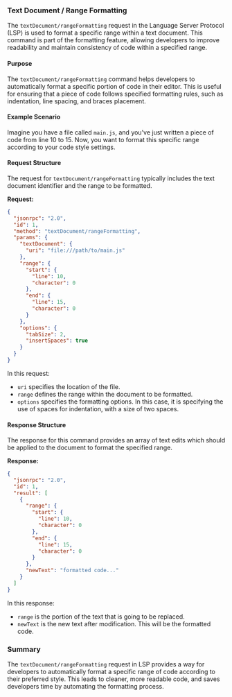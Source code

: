 ### Text Document / Range Formatting

The `textDocument/rangeFormatting` request in the Language Server Protocol (LSP) is used to format a specific range within a text document. This command is part of the formatting feature, allowing developers to improve readability and maintain consistency of code within a specified range.

#### Purpose

The `textDocument/rangeFormatting` command helps developers to automatically format a specific portion of code in their editor. This is useful for ensuring that a piece of code follows specified formatting rules, such as indentation, line spacing, and braces placement.

#### Example Scenario

Imagine you have a file called `main.js`, and you've just written a piece of code from line 10 to 15. Now, you want to format this specific range according to your code style settings.

#### Request Structure

The request for `textDocument/rangeFormatting` typically includes the text document identifier and the range to be formatted.

**Request:**

```json
{
  "jsonrpc": "2.0",
  "id": 1,
  "method": "textDocument/rangeFormatting",
  "params": {
    "textDocument": {
      "uri": "file:///path/to/main.js"
    },
    "range": {
      "start": {
        "line": 10,
        "character": 0
      },
      "end": {
        "line": 15,
        "character": 0
      }
    },
    "options": {
      "tabSize": 2,
      "insertSpaces": true
    }
  }
}
```

In this request:
- `uri` specifies the location of the file.
- `range` defines the range within the document to be formatted.
- `options` specifies the formatting options. In this case, it is specifying the use of spaces for indentation, with a size of two spaces.

#### Response Structure

The response for this command provides an array of text edits which should be applied to the document to format the specified range.

**Response:**

```json
{
  "jsonrpc": "2.0",
  "id": 1,
  "result": [
    {
      "range": {
        "start": {
          "line": 10,
          "character": 0
        },
        "end": {
          "line": 15,
          "character": 0
        }
      },
      "newText": "formatted code..."
    }
  ]
}
```

In this response:
- `range` is the portion of the text that is going to be replaced.
- `newText` is the new text after modification. This will be the formatted code.

### Summary

The `textDocument/rangeFormatting` request in LSP provides a way for developers to automatically format a specific range of code according to their preferred style. This leads to cleaner, more readable code, and saves developers time by automating the formatting process.